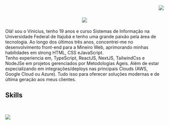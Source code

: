 <img align="right" src="https://visitor-badge.laobi.icu/badge?page_id=viniciusnreno.viniciusnreno" />

<h1 align="center">
<img src="https://readme-typing-svg.demolab.com?font=Inter+&size=35&pause=1000&random=false&width=600&duration=4000&lines=Ol%C3%A1%2C+sou+o+Vinicius+Ren%C3%B3+%F0%9F%91%8B+" /></h1>

<p>Olá! sou o Vinicius, tenho 19 anos e curso Sistemas de Informação na Universidade Federal de Itajubá e tenho uma grande paixão pela área de tecnologia. Ao longo dos últimos três anos, concentrei-me no desenvolvimento front-end para a Mineiro Web, aprimorando minhas habilidades em strong HTML, CSS eJavaScript. <br>
Tenho experiencia em, TypeScript, ReactJS, NextJS, TailwindCss e NodeJSe em projetos gerenciados por Metodologias Ágeis. Além de estar expecializando em integrações/deploys nas principais Clouds (AWS, Google Cloud ou Azure). Tudo isso para oferecer soluções modernas e de última geração aos meus clientes.</p>

<h2>Skills</h2>
<br />
<p>
  <a href="https://skillicons.dev">
    <img src="https://skillicons.dev/icons?i=typescript,javascript,strapi,react,nextjs,tailwindcss,git,figma,html,css" />
  </a>
</p>

